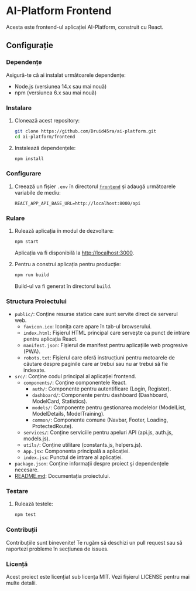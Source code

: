 # AI-Platform Frontend

Acesta este frontend-ul aplicației AI-Platform, construit cu React.

## Configurație

### Dependențe

Asigură-te că ai instalat următoarele dependențe:

- Node.js (versiunea 14.x sau mai nouă)
- npm (versiunea 6.x sau mai nouă)

### Instalare

1. Clonează acest repository:

    ```sh
    git clone https://github.com/Druid45ra/ai-platform.git
    cd ai-platform/frontend
    ```

2. Instalează dependențele:

    ```sh
    npm install
    ```

### Configurare

1. Creează un fișier `.env` în directorul [`frontend`](frontend ) și adaugă următoarele variabile de mediu:

    ```env
    REACT_APP_API_BASE_URL=http://localhost:8000/api
    ```

### Rulare

1. Rulează aplicația în modul de dezvoltare:

    ```sh
    npm start
    ```

    Aplicația va fi disponibilă la [http://localhost:3000](http://localhost:3000).

2. Pentru a construi aplicația pentru producție:

    ```sh
    npm run build
    ```

    Build-ul va fi generat în directorul `build`.

### Structura Proiectului

- `public/`: Conține resurse statice care sunt servite direct de serverul web.
  - `favicon.ico`: Iconița care apare în tab-ul browserului.
  - `index.html`: Fișierul HTML principal care servește ca punct de intrare pentru aplicația React.
  - `manifest.json`: Fișierul de manifest pentru aplicațiile web progresive (PWA).
  - `robots.txt`: Fișierul care oferă instrucțiuni pentru motoarele de căutare despre paginile care ar trebui sau nu ar trebui să fie indexate.
- `src/`: Conține codul principal al aplicației frontend.
  - `components/`: Conține componentele React.
    - `auth/`: Componente pentru autentificare (Login, Register).
    - `dashboard/`: Componente pentru dashboard (Dashboard, ModelCard, Statistics).
    - `models/`: Componente pentru gestionarea modelelor (ModelList, ModelDetails, ModelTraining).
    - `common/`: Componente comune (Navbar, Footer, Loading, ProtectedRoute).
  - `services/`: Conține serviciile pentru apeluri API (api.js, auth.js, models.js).
  - `utils/`: Conține utilitare (constants.js, helpers.js).
  - `App.jsx`: Componenta principală a aplicației.
  - `index.jsx`: Punctul de intrare al aplicației.
- `package.json`: Conține informații despre proiect și dependențele necesare.
- [README.md](http://_vscodecontentref_/2): Documentația proiectului.

### Testare

1. Rulează testele:

    ```sh
    npm test
    ```

### Contribuții

Contribuțiile sunt binevenite! Te rugăm să deschizi un pull request sau să raportezi probleme în secțiunea de issues.

### Licență

Acest proiect este licențiat sub licența MIT. Vezi fișierul LICENSE pentru mai multe detalii.
